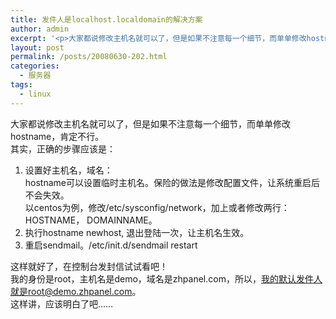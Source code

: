 ```yaml
---
title: 发件人是localhost.localdomain的解决方案
author: admin
excerpt: '<p>大家都说修改主机名就可以了，但是如果不注意每一个细节，而单单修改hostname，肯定不行。</p>'
layout: post
permalink: /posts/20080630-202.html
categories:
  - 服务器
tags:
  - linux
---
```

大家都说修改主机名就可以了，但是如果不注意每一个细节，而单单修改hostname，肯定不行。  
其实，正确的步骤应该是：

1.  设置好主机名，域名：  
    hostname可以设置临时主机名。保险的做法是修改配置文件，让系统重启后不会失效。  
    以centos为例，修改/etc/sysconfig/network，加上或者修改两行：HOSTNAME， DOMAINNAME。
2.  执行hostname newhost, 退出登陆一次，让主机名生效。
3.  重启sendmail。/etc/init.d/sendmail restart

这样就好了，在控制台发封信试试看吧！  
我的身份是root，主机名是demo，域名是zhpanel.com，所以，我的默认发件人就是root@demo.zhpanel.com。  
这样讲，应该明白了吧&hellip;&hellip;